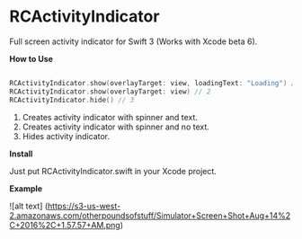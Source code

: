 # RCActivityIndicator
Full screen activity indicator for Swift 3 (Works with Xcode beta 6).

<b> How to Use </b>

```Swift

RCActivityIndicator.show(overlayTarget: view, loadingText: "Loading") // 1
RCActivityIndicator.show(overlayTarget: view) // 2
RCActivityIndicator.hide() // 3

```

1. Creates activity indicator with spinner and text.
2. Creates activity indicator with spinner and no text.
3. Hides activity indicator.

<b> Install </b>

Just put RCActivityIndicator.swift in your Xcode project. 

<b> Example </b>

![alt text] (https://s3-us-west-2.amazonaws.com/otherpoundsofstuff/Simulator+Screen+Shot+Aug+14%2C+2016%2C+1.57.57+AM.png)


